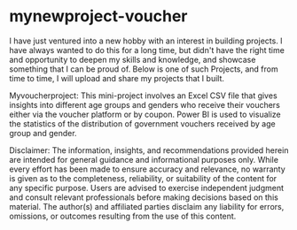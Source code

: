 # mynewproject-voucher
I have just ventured into a new hobby with an interest in building projects. I have always wanted to do this for a long time, but didn't have the right time and opportunity to deepen my skills and knowledge, and showcase something that I can be proud of. Below is one of such Projects, and from time to time, I will upload and share my projects that I built. 

Myvoucherproject:
This mini-project involves an Excel CSV file that gives insights into different age groups and genders who receive their vouchers either via the voucher platform or by coupon.
Power BI is used to visualize the statistics of the distribution of government vouchers received by age group and gender.

Disclaimer: The information, insights, and recommendations provided herein are intended for general guidance and informational purposes only. While every effort has been made to ensure accuracy and relevance, no warranty is given as to the completeness, reliability, or suitability of the content for any specific purpose. Users are advised to exercise independent judgment and consult relevant professionals before making decisions based on this material. The author(s) and affiliated parties disclaim any liability for errors, omissions, or outcomes resulting from the use of this content.
